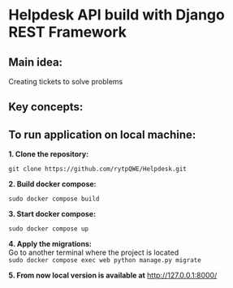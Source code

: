 # Helpdesk API build with Django REST Framework

## Main idea:
Creating tickets to solve problems

## Key concepts:

## To run application on local machine:
**1. Clone the repository:**

``` git clone https://github.com/rytpQWE/Helpdesk.git ```

**2. Build docker compose:**

``` sudo docker compose build ```

**3. Start docker compose:**

``` sudo docker compose up ```

**4. Apply the migrations:** <br>
Go to another terminal where the project is located <br>
``` sudo docker compose exec web python manage.py migrate ```

**5. From now local version is available at**
http://127.0.0.1:8000/

